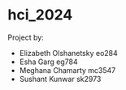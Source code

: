 # hci_2024
Project by:
- Elizabeth Olshanetsky eo284
- Esha Garg eg784
- Meghana Chamarty mc3547
- Sushant Kunwar sk2973
